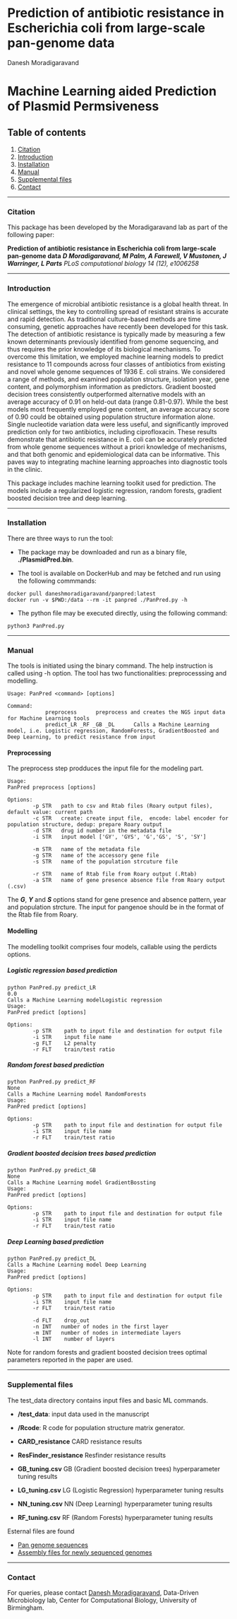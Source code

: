 # Prediction of antibiotic resistance in Escherichia coli from large-scale pan-genome data
Danesh Moradigaravand

# Machine Learning aided Prediction of Plasmid Permsiveness 

## Table of contents
1. [Citation](#citation)
2. [Introduction](#content)
3. [Installation](#installation)
4. [Manual](#manual)
5. [Supplemental files](#package)
6. [Contact](#contact)

----

### Citation <a name="citation"></a>

This package has been developed by the Moradigaravand lab as part of the following paper:

**Prediction of antibiotic resistance in Escherichia coli from large-scale pan-genome data**
***D Moradigaravand, M Palm, A Farewell, V Mustonen, J Warringer, L Parts***
*PLoS computational biology 14 (12), e1006258*

----

### Introduction <a name="content"></a>
The emergence of microbial antibiotic resistance is a global health threat. In clinical settings, the key to controlling spread of resistant strains is accurate and rapid detection. As traditional culture-based methods are time consuming, genetic approaches have recently been developed for this task. The detection of antibiotic resistance is typically made by measuring a few known determinants previously identified from genome sequencing, and thus requires the prior knowledge of its biological mechanisms. To overcome this limitation, we employed machine learning models to predict resistance to 11 compounds across four classes of antibiotics from existing and novel whole genome sequences of 1936 E. coli strains. We considered a range of methods, and examined population structure, isolation year, gene content, and polymorphism information as predictors. Gradient boosted decision trees consistently outperformed alternative models with an average accuracy of 0.91 on held-out data (range 0.81-0.97). While the best models most frequently employed gene content, an average accuracy score of 0.90 could be obtained using population structure information alone. Single nucleotide variation data were less useful, and significantly improved prediction only for two antibiotics, including ciprofloxacin. These results demonstrate that antibiotic resistance in E. coli can be accurately predicted from whole genome sequences without a priori knowledge of mechanisms, and that both genomic and epidemiological data can be informative. This paves way to integrating machine learning approaches into diagnostic tools in the clinic.

This package includes machine learning toolkit used for prediction. The models include a regularized logistic regression, random forests, gradient boosted decision tree and deep learning. 

----
### Installation <a name="installation"></a>

There are three ways to run the tool:

- The package may be downloaded and run as a binary file, **./PlasmidPred.bin**. 

- The tool is available on DockerHub and may be fetched and run using the following commmands:

```
docker pull daneshmoradigaravand/panpred:latest
docker run -v $PWD:/data --rm -it panpred ./PanPred.py -h
```

- The python file may be executed directly, using the following command:

```
python3 PanPred.py
```

----
### Manual <a name="manual"></a>

The tools is initiated using the binary command. The help instruction is called using -h option. The tool has two functionalities: preprocesssing and modelling.  

```
Usage: PanPred <command> [options]

Command:
		    preprocess	    preprocess and creates the NGS input data for Machine Learning tools
		    predict_LR _RF _GB _DL	    Calls a Machine Learning model, i.e. Logistic regression, RandomForests, GradientBoosted and Deep Learning, to predict resistance from input
```

#### Preprocessing
The preprocess step prodduces the input file for the modeling part. 

```
Usage:
PanPred preprocess [options]

Options:
        -p STR   path to csv and Rtab files (Roary output files), default value: current path
        -c STR   create: create input file,  encode: label encoder for population structure, dedup: prepare Roary output
        -d STR   drug id number in the metadata file
        -i STR   input model ['GY', 'GYS', 'G','GS', 'S', 'SY']
        
        -m STR   name of the metadata file 
        -g STR   name of the accessory gene file
        -s STR   name of the population strcuture file
        
        -r STR   name of Rtab file from Roary output (.Rtab)
        -a STR   name of gene presence absence file from Roary output (.csv)

```

The ***G***, ***Y*** and ***S*** options stand for gene presence and absence pattern, year and population strcture. The input for pangenoe should be in the format of the Rtab file from Roary. 


#### Modelling

The modelling toolkit comprises four models, callable using the perdicts options.


##### Logistic regression based prediction

```
python PanPred.py predict_LR
0.0
Calls a Machine Learning modelLogistic regression
Usage:
PanPred predict [options]

Options:
        -p STR    path to input file and destination for output file 
        -i STR    input file name
        -g FLT    L2 penalty
        -r FLT    train/test ratio
```

##### Random forest based prediction

```
python PanPred.py predict_RF
None
Calls a Machine Learning model RandomForests
Usage:
PanPred predict [options]

Options:
        -p STR    path to input file and destination for output file 
        -i STR    input file name
        -r FLT    train/test ratio

```
##### Gradient boosted decision trees based prediction

```
python PanPred.py predict_GB
None
Calls a Machine Learning model GradientBossting 
Usage:
PanPred predict [options]

Options:
        -p STR    path to input file and destination for output file 
        -i STR    input file name
        -r FLT    train/test ratio
```

##### Deep Learning based prediction

```
python PanPred.py predict_DL
Calls a Machine Learning model Deep Learning
Usage:
PanPred predict [options]

Options:
        -p STR    path to input file and destination for output file 
        -i STR    input file name
        -r FLT    train/test ratio
        
        -d FLT    drop_out
        -n INT   number of nodes in the first layer
        -m INT   number of nodes in intermediate layers
        -l INT    number of layers
```

Note for random forests and gradient boosted decision trees optimal parameters reported in the paper are used. 


----
### Supplemental files <a name="package"></a>

The test_data directory contains input files and basic ML commands.

- **/test_data**: input data used in the manuscript
- **/Rcode**: R code for population structure matrix generator.

- **CARD_resistance**	CARD resistance results

- **ResFinder_resistance** Resfinder resistance results

- **GB_tuning.csv**	GB (Gradient boosted decision trees) hyperparameter tuning results 

- **LG_tuning.csv**	LG (Logistic Regression) hyperparameter tuning results

- **NN_tuning.csv**	NN (Deep Learning) hyperparameter tuning results

- **RF_tuning.csv**	RF (Random Forests) hyperparameter tuning results

Esternal files are found 

- [Pan genome sequences](https://data.mendeley.com/datasets/t2pzcb37y8/1)
- [Assembly files for newly sequenced genomes](https://data.mendeley.com/datasets/fhmbdc496y/1)

----
### Contact <a name="contact"></a>
For queries, please contact [Danesh Moradigaravand](mailto:d.moradigaravand@bham.ac.uk?subject=[GitHub]), Data-Driven Microbiology lab, Center for Computational Biology, University of Birmingham. 
 







